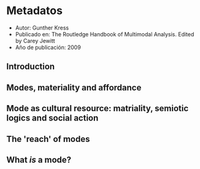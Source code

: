 # Metadatos
- Autor: Gunther Kress
- Publicado en: The Routledge Handbook of Multimodal Analysis. Edited by Carey Jewitt
- Año de publicación: 2009

## Introduction
## Modes, materiality and affordance
## Mode as cultural resource: matriality, semiotic logics and social action
## The 'reach' of modes
## What *is* a mode?

